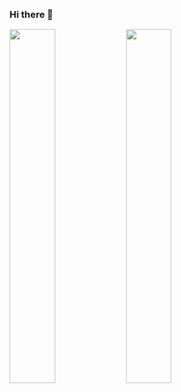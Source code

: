 ### Hi there 👋

<div style="display: inline;">
 <div style="display: inline;">
  <img style="height: auto; width: 40%;" class="img" src="https://github-readme-stats.vercel.app/api?username=NaCl117&hide=issues,prs&show_icons=true&icon_color=d35482&title_color=d35482&text_color=39290f&border_radius=10&bg_color=f0e0c5&rank_icon=percentile&border_color=d35482&ring_color=b62f60&include_all_commits=true&custom_title=🌸Estatísticas+-+Ana+Clara+Alves🌸"/>
 </div>
 <div style="display: inline;">
  <img style="height: auto; width:40%;" class="img" src="https://github-readme-stats.vercel.app/api/top-langs/?username=NaCl117&title_color=d35482&text_color=39290f&border_radius=5&bg_color=f0e0c5&border_color=d35482&custom_title=Linguagens+mais+usadas"/>
 </div>
</div>


